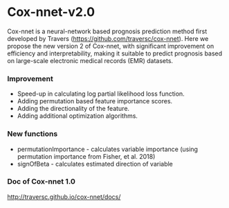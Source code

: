  # Cox-nnet-v2.0

 Cox-nnet is a neural-network based prognosis prediction method first developed by Travers (https://github.com/traversc/cox-nnet).
 Here we propose the new version 2 of Cox-nnet, with significant improvement on efficiency and interpretability, making it suitable to predict prognosis based on large-scale electronic medical records (EMR) datasets. 

 ### Improvement
 - Speed-up in calculating log partial likelihood loss function.
 - Adding permutation based feature importance scores.
 - Adding the directionality of the feature.
 - Adding additional optimization algorithms.


 ### New functions

 - permutationImportance - calculates variable importance (using permutation importance from Fisher, et al. 2018)
 - signOfBeta - calculates estimated direction of variable
 
 ### Doc of Cox-nnet 1.0
 http://traversc.github.io/cox-nnet/docs/
